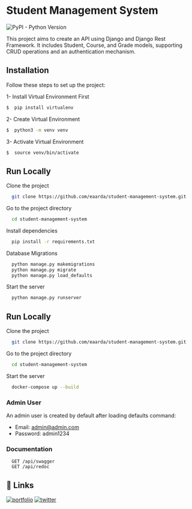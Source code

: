 
# Student Management System

![PyPI - Python Version](https://img.shields.io/badge/python-3.10-blue
)

This project aims to create an API using Django and Django Rest Framework. It includes Student, Course, and Grade models, supporting CRUD operations and an authentication mechanism.








## Installation

Follow these steps to set up the project:

1- Install Virtual Environment First
```bash
$  pip install virtualenv
```
2- Create Virtual Environment
```bash
$  python3 -m venv venv
```
3- Activate Virtual Environment
```bash
$  source venv/bin/activate
```
## Run Locally

Clone the project

```bash
  git clone https://github.com/eaarda/student-management-system.git
```

Go to the project directory

```bash
  cd student-management-system
```

Install dependencies

```bash
  pip install -r requirements.txt
```

Database Migrations

```bash
  python manage.py makemigrations
  python manage.py migrate
  python manage.py load_defaults 
```

Start the server

```bash
  python manage.py runserver
```
## Run Locally

Clone the project

```bash
  git clone https://github.com/eaarda/student-management-system.git
```

Go to the project directory

```bash
  cd student-management-system
```

Start the server

```bash
  docker-compose up --build
```


### Admin User
An admin user is created by default after loading defaults command:

- Email: admin@admin.com
- Password: admin1234




### Documentation


```http
  GET /api/swagger
  GET /api/redoc
```


## 🔗 Links
[![portfolio](https://img.shields.io/badge/my_portfolio-000?style=for-the-badge&logo=ko-fi&logoColor=white)](https://www.elifarda.dev/)
[![twitter](https://img.shields.io/badge/twitter-1DA1F2?style=for-the-badge&logo=twitter&logoColor=white)](https://twitter.com/eaadev)

